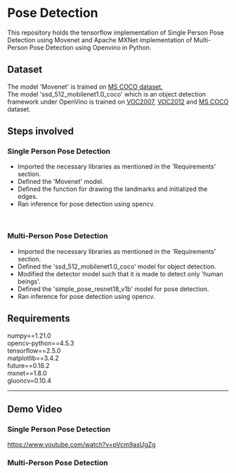 # Pose Detection
This repository holds the tensorflow implementation of Single Person Pose Detection using Movenet and Apache MXNet implementation of Multi-Person Pose Detection using Openvino in Python.
<br>
## Dataset
The model 'Movenet' is trained on <a href="https://voxel51.com/docs/fiftyone/user_guide/dataset_zoo/index.html">MS COCO dataset.</a><br>
The model 'ssd_512_mobilenet1.0_coco' which is an object detection framework under OpenVino is trained on <a href="https://www.kaggle.com/zaraks/pascal-voc-2007">VOC2007</a>, <a href="https://www.kaggle.com/huanghanchina/pascal-voc-2012">VOC2012</a> and <a href="https://voxel51.com/docs/fiftyone/user_guide/dataset_zoo/index.html"> MS COCO</a> dataset. 
<br>

## Steps involved
### Single Person Pose Detection
- Imported the necessary libraries as mentioned in the 'Requirements' section.
- Defined the 'Movenet' model.
- Defined the function for drawing the landmarks and initialized the edges.
- Ran inference for pose detection using opencv.
<br>

### Multi-Person Pose Detection
- Imported the necessary libraries as mentioned in the 'Requirements' section.
- Defined the 'ssd_512_mobilenet1.0_coco' model for object detection.
- Modified the detector model such that it is made to detect only 'human beings'.
- Defined the 'simple_pose_resnet18_v1b' model for pose detection.
- Ran inference for pose detection using opencv. 

## Requirements

numpy==1.21.0
<br>
opencv-python==4.5.3
<br>
tensorflow==2.5.0
<br>
matplotlib==3.4.2
<br>
future==0.18.2
<br>
mxnet==1.8.0
<br>
gluoncv=0.10.4
<hr>

## Demo Video
### Single Person Pose Detection
https://www.youtube.com/watch?v=pVcm9asUgZg
<br>

### Multi-Person Pose Detection
